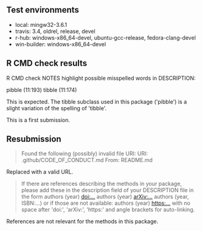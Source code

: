   ## Test environments
  
  * local: mingw32-3.6.1
  * travis: 3.4, oldrel, release, devel
  * r-hub: windows-x86_64-devel, ubuntu-gcc-release, fedora-clang-devel
  * win-builder: windows-x86_64-devel
  
  ## R CMD check results
  
  R CMD check NOTES highlight possible misspelled words in DESCRIPTION: 
  
  pibble (11:193)
  tibble (11:174)
  
  This is expected. The tibble subclass used in this package ('pibble') is a slight variation of the spelling of 'tibble'. 
  
  This is a first submission.
  
  ## Resubmission 
  
  > Found the following (possibly) invalid file URI:
  > URI: .github/CODE_OF_CONDUCT.md
  > From: README.md
  
  Replaced with a valid URL.

  > If there are references describing the methods in your package, please
  > add these in the description field of your DESCRIPTION file in the form
  > authors (year) <doi:...>
  > authors (year) <arXiv:...>
  > authors (year, ISBN:...)
  > or if those are not available: authors (year) <https:...>
  > with no space after 'doi:', 'arXiv:', 'https:' and angle brackets for
  > auto-linking.
  
  References are not relevant for the methods in this package.
  

  
